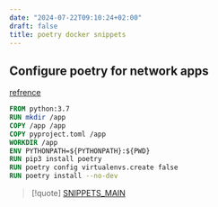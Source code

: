 ```yaml
---
date: "2024-07-22T09:10:24+02:00"
draft: false
title: poetry docker snippets
---
```


## Configure poetry for network apps

[refrence](https://medium.com/@harpalsahota/dockerizing-python-poetry-applications-1aa3acb76287)

``` dockerfile
FROM python:3.7
RUN mkdir /app 
COPY /app /app
COPY pyproject.toml /app 
WORKDIR /app
ENV PYTHONPATH=${PYTHONPATH}:${PWD} 
RUN pip3 install poetry
RUN poetry config virtualenvs.create false
RUN poetry install --no-dev
```

> \[!quote\] [SNIPPETS_MAIN](/Notes/posts/SNIPPETS_MAIN)
